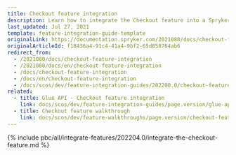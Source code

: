 ```yaml
---
title: Checkout feature integration
description: Learn how to integrate the Checkout feature into a Spryker project.
last_updated: Jul 27, 2021
template: feature-integration-guide-template
originalLink: https://documentation.spryker.com/2021080/docs/checkout-feature-integration
originalArticleId: f18436a4-91c4-41a4-9bf2-65d858764ab6
redirect_from:
  - /2021080/docs/checkout-feature-integration
  - /2021080/docs/en/checkout-feature-integration
  - /docs/checkout-feature-integration
  - /docs/en/checkout-feature-integration
  - /docs/scos/dev/feature-integration-guides/202200.0/checkout-feature-integration.html
related:
  - title: Glue API - Checkout feature integration
    link: docs/scos/dev/feature-integration-guides/page.version/glue-api/glue-api-checkout-feature-integration.html
  - title: Checkout feature walkthrough
    link: docs/scos/dev/feature-walkthroughs/page.version/checkout-feature-walkthrough.html
---
```


{% include pbc/all/integrate-features/202204.0/integrate-the-checkout-feature.md %} <!-- To edit, see /_includes/pbc/all/integrate-features/202204.0/integrate-the-checkout-feature.md -->
